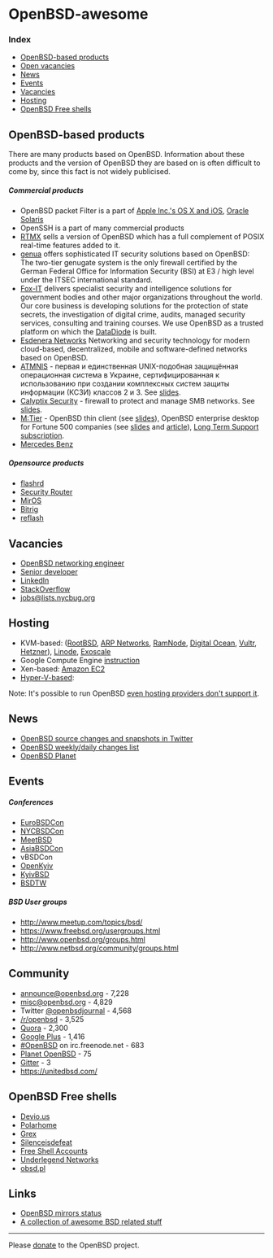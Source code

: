 # OpenBSD-awesome

### Index

* [OpenBSD-based products](#openbsd-based-products)
* [Open vacancies](#vacancies)
* [News](#news)
* [Events](#events)
* [Vacancies](#vacancies)
* [Hosting](#hosting)
* [OpenBSD Free shells](#openbsd-free-shells)


## OpenBSD-based products

There are many products based on OpenBSD. Information about these products and the version of OpenBSD they are based on is often difficult to come by, since this fact is not widely publicised.

##### Commercial products

- OpenBSD packet Filter is a part of [Apple Inc.'s OS X and
iOS](http://callfortesting.org/macpf/), [Oracle
Solaris](https://docs.oracle.com/cd/E53394_01/html/E54829/pfovw-1.html)
- OpenSSH is a part of many commercial products
- [RTMX](http://www.rtmx.com/) sells a version of OpenBSD which has a full
complement of POSIX real-time features added to it.
- [genua](https://www.genua.de/) offers sophisticated IT security solutions
based on OpenBSD: The two-tier genugate system is the only firewall certified by
the German Federal Office for Information Security (BSI) at E3 / high level
under the ITSEC international standard.
- [Fox-IT](https://www.fox-it.com/en/) delivers specialist security and
intelligence solutions for government bodies and other major organizations
throughout the world. Our core business is developing solutions for the protection
of state secrets, the investigation of digital crime, audits, managed security services,
consulting and training courses. We use OpenBSD as a trusted platform on
which the [DataDiode](http://www.datadiode.eu/) is built.
- [Esdenera Networks](https://www.esdenera.com/) Networking and security
technology for modern cloud-based, decentralized, mobile and software-defined
networks based on OpenBSD.
- [ATMNIS](https://atmnis.com/) - первая и единственная UNIX-подобная защищённая
операционная система в Украине, сертифицированная к использованию при создании
комплексных систем защиты информации (КСЗИ) классов 2 и 3. See
[slides](https://www.atmnis.com/~apelsin/papers/).
- [Calyptix Security](http://www.calyptix.com/products/models/ae800/) - firewall to protect and manage SMB networks. See [slides](http://www.nycbsdcon.org/2010/presentations/lteo-nycbsdcon2010.pdf).
- [M:Tier](http://www.mtier.org/about-us/) - OpenBSD thin client (see [slides](http://www.mtier.org/assets/Uploads/latinoware-2013.pdf)), OpenBSD enterprise desktop for Fortune 500 companies (see [slides](http://www.openbsd.org/papers/opencon07-gnome.pdf) and [article](http://undeadly.org/cgi?action=article&sid=20110420080633)), [Long Term Support subscription](https://stable.mtier.org/subscriptions).
- [Mercedes Benz](http://www4.mercedes-benz.com/manual-cars/ba/foss/content/en/assets/FOSS_licences.pdf)

##### Opensource products

- [flashrd](http://www.nmedia.net/flashrd/)
- [Security Router](http://securityrouter.org/wiki/Main_Page)
- [MirOS](https://www.mirbsd.org/)
- [Bitrig](https://www.bitrig.org/)
- [reflash](https://stable.rcesoftware.com/resflash/)

## Vacancies

- [OpenBSD networking engineer](https://www.hermetek.com/employment)
- [Senior developer](https://www.fishbowlvr.com/careers/senior-developer)
- [LinkedIn](https://www.linkedin.com/jobs/openbsd-jobs)
- [StackOverflow](http://stackoverflow.com/jobs?searchTerm=openbsd)
- [jobs@lists.nycbug.org](http://lists.nycbug.org/mailman/listinfo/jobs)

## Hosting

- KVM-based: ([RootBSD](https://www.rootbsd.net/), [ARP Networks](https://www.arpnetworks.com/), [RamNode](http://ramnode.com/), [Digital Ocean](https://www.digitalocean.com), [Vultr](https://www.vultr.com/docs/setup-openbsd), [Hetzner](https://wiki.hetzner.de/index.php/OpenBSD)), [Linode](http://notes.eatonphil.com/2017/3/deploying-freebsd-on-linode-unattended-in-minutes.html), [Exoscale](http://exoscale.com/)
- Google Compute Engine [instruction](https://marc.info/?l=openbsd-misc&m=138757967321855&w=2)
- Xen-based: [Amazon EC2](https://gist.github.com/reyk/b372af303eb86bab3fee#file-openbsd-amd64-20160809-aws)
- [Hyper-V-based](https://gist.github.com/reyk/f6d2c7b9567cae7b4270): 

Note: It's possible to run OpenBSD [even hosting providers don't support it](https://jcs.org/notaweblog/2014/09/12/remotely_installing_openbsd_qemu/).

## News

- [OpenBSD source changes and snapshots in Twitter](https://twitter.com/estet/lists/openbsd-changes/members)
- [OpenBSD weekly/daily changes list](http://www.squish.net/log/openbsd-source-changes/)
- [OpenBSD Planet](http://openbsdnow.org/)

## Events

##### Conferences

- [EuroBSDCon](https://eurobsdcon.org/)
- [NYCBSDCon](http://www.nycbsdcon.org/)
- [MeetBSD](http://meetbsd.org/)
- [AsiaBSDCon](https://asiabsdcon.org)
- vBSDCon
- [OpenKyiv](http://www.uaoug.org.ua/openkyiv/)
- [KyivBSD](http://ru.kyivbsd.org.ua/)
- [BSDTW](https://bsdtw.org/)

##### BSD User groups

- http://www.meetup.com/topics/bsd/
- https://www.freebsd.org/usergroups.html
- http://www.openbsd.org/groups.html
- http://www.netbsd.org/community/groups.html

## Community

* [announce@openbsd.org](https://www.openbsd.org/mail.html) - 7,228
* [misc@openbsd.org](https://www.openbsd.org/mail.html) - 4,829
* Twitter [@openbsdjournal](https://twitter.com/openbsdjournal) - 4,568
* [/r/openbsd](https://www.reddit.com/r/openbsd/) - 3,525
* [Quora](https://www.quora.com/topic/OpenBSD) - 2,300
* [Google Plus](https://plus.google.com/communities/113634135604793474364) - 1,416
* [#OpenBSD](http://webchat.freenode.net?channels=%23openbsd) on irc.freenode.net - 683
* [Planet OpenBSD](http://openbsdnow.org/) - 75
* [Gitter](https://gitter.im/BSDs/OpenBSD) - 3
* https://unitedbsd.com/

## OpenBSD Free shells

- [Devio.us](http://devio.us/)
- [Polarhome](http://www.polarhome.com/)
- [Grex](http://grex.org/)
- [Silenceisdefeat](http://silenceisdefeat.com/)
- [Free Shell Accounts](http://shells.red-pill.eu/)
- [Underlegend Networks](http://yenn.ulegend.net/)
- [obsd.pl](http://obsd.pl/)

## Links

- [OpenBSD mirrors status](http://spacehopper.org/mirmon/)
- [A collection of awesome BSD related stuff](https://github.com/DiscoverBSD/awesome-bsd)

----
Please [donate](http://www.openbsd.org/donations.html) to the OpenBSD project.
